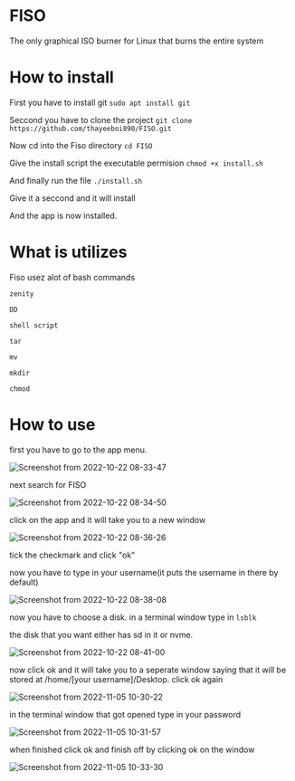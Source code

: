 # FISO
The only graphical ISO burner for Linux that burns the entire system
# How to install
First you have to install git ```sudo apt install git```

Seccond you have to clone the project ```git clone https://github.com/thayeeboi890/FISO.git```

Now cd into the Fiso directory ```cd FISO```

Give the install script the executable permision ```chmod +x install.sh```

And finally run the file ```./install.sh```

Give it a seccond and it will install

And the app is now installed.

# What is utilizes
Fiso usez alot of bash commands

```zenity```

```DD```

```shell script```

```tar```

```mv```

```mkdir```

```chmod```
# How to use

first you have to go to the app menu.

![Screenshot from 2022-10-22 08-33-47](https://user-images.githubusercontent.com/101670923/197341906-cf912c87-531e-4c2a-86a8-351ee9832428.png)

next search for FISO

![Screenshot from 2022-10-22 08-34-50](https://user-images.githubusercontent.com/101670923/197341966-2d988bd4-c4a7-4423-9ca1-507ab254ce02.png)

click on the app and it will take you to a new window

![Screenshot from 2022-10-22 08-36-26](https://user-images.githubusercontent.com/101670923/197342040-38b7bf8d-fa85-4468-8e57-27be624441bd.png)

tick the checkmark and click "ok"

now you have to type in your username(it puts the username in there by default)

![Screenshot from 2022-10-22 08-38-08](https://user-images.githubusercontent.com/101670923/197342142-4fc7b7ee-7e56-4bc1-8d1c-6dd41ccdb55f.png)

now you have to choose a disk. in a terminal window type in ```lsblk```

the disk that you want either has sd in it or nvme.

![Screenshot from 2022-10-22 08-41-00](https://user-images.githubusercontent.com/101670923/197342279-af41bbab-83d3-4c1b-83ae-aa3cd5270c87.png)

now click ok and it will take you to a seperate window saying that it will be stored at /home/[your username]/Desktop. click ok again

![Screenshot from 2022-11-05 10-30-22](https://user-images.githubusercontent.com/101670923/200127534-3823ad3f-52f8-4148-9e7b-7f4a31e7dd55.png)

in the terminal window that got opened type in your password

![Screenshot from 2022-11-05 10-31-57](https://user-images.githubusercontent.com/101670923/200127603-69251555-e3bc-4f42-82a1-7531666771af.png)

when finished click ok and finish off by clicking ok on the window

![Screenshot from 2022-11-05 10-33-30](https://user-images.githubusercontent.com/101670923/200127685-b0f90cef-3618-41f5-8a78-9571861624b4.png)



